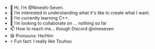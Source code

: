 - 👋 Hi, I’m @Nineshi-Seven.
- 👀 I’m interested in understanding what it's like to create what I want.
- 🌱 I’m currently learning C++.
- 💞️ I’m looking to collaborate on ... nothing so far
- 📫 How to reach me... though Discord @nineseven
- 😄 Pronouns: He/Him
- ⚡ Fun fact: I really like Touhou

<!---
Nineshi-Seven/Nineshi-Seven is a ✨ special ✨ repository because its `README.md` (this file) appears on your GitHub profile.
You can click the Preview link to take a look at your changes.
--->
